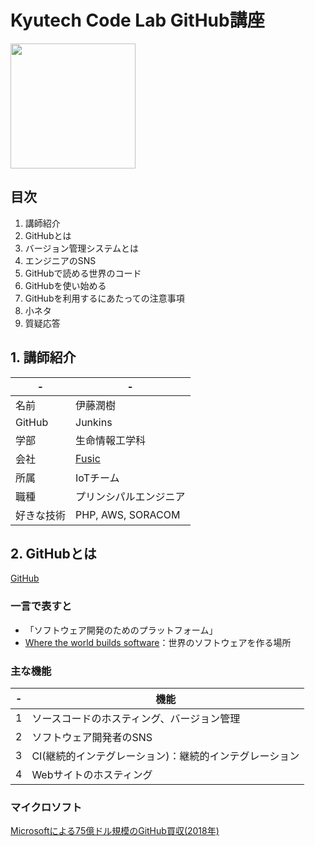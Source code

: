# Kyutech Code Lab GitHub講座

<img src="https://ja.wizcase.com/wp-content/uploads/2022/03/GitHub-Logo.png" width="200">

## 目次
1. 講師紹介
2. GitHubとは
3. バージョン管理システムとは
4. エンジニアのSNS
5. GitHubで読める世界のコード
6. GitHubを使い始める
7. GitHubを利用するにあたっての注意事項
8. 小ネタ
9. 質疑応答

## 1. 講師紹介

|  -  |  -  |
| ---- | ---- |
|  名前  |  伊藤潤樹  |
|  GitHub  |  Junkins  |
|  学部  |  生命情報工学科  |
|  会社  |  [Fusic](https://fusic.co.jp/ "Fusic")  |
|  所属  |  IoTチーム  |
|  職種  |  プリンシパルエンジニア  |
|  好きな技術  |  PHP, AWS, SORACOM  |

## 2. GitHubとは
[GitHub](https://github.com/ "GitHub")

### 一言で表すと
- 「ソフトウェア開発のためのプラットフォーム」
- [Where the world builds software](https://github.com/about "GitHub")：世界のソフトウェアを作る場所

### 主な機能
|  -  |  機能  |
| ---- | ---- |
|  1  |  ソースコードのホスティング、バージョン管理  |
|  2  |  ソフトウェア開発者のSNS  |
|  3  |  CI(継続的インテグレーション)：継続的インテグレーション  |
|  4  |  Webサイトのホスティング  |

### マイクロソフト
[Microsoftによる75億ドル規模のGitHub買収(2018年)](https://japan.zdnet.com/article/35127696/ "Fusic")


